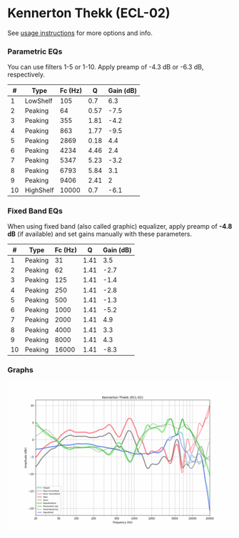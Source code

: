 # Kennerton Thekk (ECL-02)
See [usage instructions](https://github.com/jaakkopasanen/AutoEq#usage) for more options and info.

### Parametric EQs
You can use filters 1-5 or 1-10. Apply preamp of -4.3 dB or -6.3 dB, respectively.

|   # | Type      |   Fc (Hz) |    Q |   Gain (dB) |
|-----|-----------|-----------|------|-------------|
|   1 | LowShelf  |       105 | 0.7  |         6.3 |
|   2 | Peaking   |        64 | 0.57 |        -7.5 |
|   3 | Peaking   |       355 | 1.81 |        -4.2 |
|   4 | Peaking   |       863 | 1.77 |        -9.5 |
|   5 | Peaking   |      2869 | 0.18 |         4.4 |
|   6 | Peaking   |      4234 | 4.46 |         2.4 |
|   7 | Peaking   |      5347 | 5.23 |        -3.2 |
|   8 | Peaking   |      6793 | 5.84 |         3.1 |
|   9 | Peaking   |      9406 | 2.41 |         2   |
|  10 | HighShelf |     10000 | 0.7  |        -6.1 |

### Fixed Band EQs
When using fixed band (also called graphic) equalizer, apply preamp of **-4.8 dB** (if available) and set gains manually with these parameters.

|   # | Type    |   Fc (Hz) |    Q |   Gain (dB) |
|-----|---------|-----------|------|-------------|
|   1 | Peaking |        31 | 1.41 |         3.5 |
|   2 | Peaking |        62 | 1.41 |        -2.7 |
|   3 | Peaking |       125 | 1.41 |        -1.4 |
|   4 | Peaking |       250 | 1.41 |        -2.8 |
|   5 | Peaking |       500 | 1.41 |        -1.3 |
|   6 | Peaking |      1000 | 1.41 |        -5.2 |
|   7 | Peaking |      2000 | 1.41 |         4.9 |
|   8 | Peaking |      4000 | 1.41 |         3.3 |
|   9 | Peaking |      8000 | 1.41 |         4.3 |
|  10 | Peaking |     16000 | 1.41 |        -8.3 |

### Graphs
![](./Kennerton%20Thekk%20(ECL-02).png)
